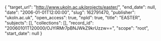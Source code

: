 {
  "target_url": "http://www.ukoln.ac.uk/projects/easter/", 
  "end_date": null, 
  "date": "2006-01-01T12:00:00", 
  "slug": 162791470, 
  "publisher": "ukoln.ac.uk", 
  "open_access": true, 
  "npld": true, 
  "title": "EASTER", 
  "subjects": [], 
  "collections": [], 
  "record_id": "20060101T120000/OJYlRMr7pBNJWkZ9krUzzw==", 
  "scope": "root", 
  "start_date": null
}

